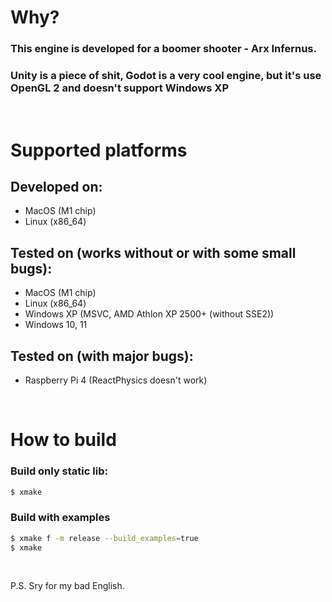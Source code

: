 # Why?
### This engine is developed for a boomer shooter - Arx Infernus.
### Unity is a piece of shit, Godot is a very cool engine, but it's use OpenGL 2 and doesn't support Windows XP

<br />

# Supported platforms
## Developed on:
- MacOS (M1 chip)
- Linux (x86_64)
## Tested on (works without or with some small bugs):
- MacOS (M1 chip)
- Linux (x86_64)
- Windows XP (MSVC, AMD Athlon XP 2500+ (without SSE2))
- Windows 10, 11
## Tested on (with major bugs):
- Raspberry Pi 4 (ReactPhysics doesn't work)

<br />

# How to build
### Build only static lib: 
```sh
$ xmake
```
### Build with examples
```sh
$ xmake f -m release --build_examples=true
$ xmake
```

<br />

P.S. Sry for my bad English.